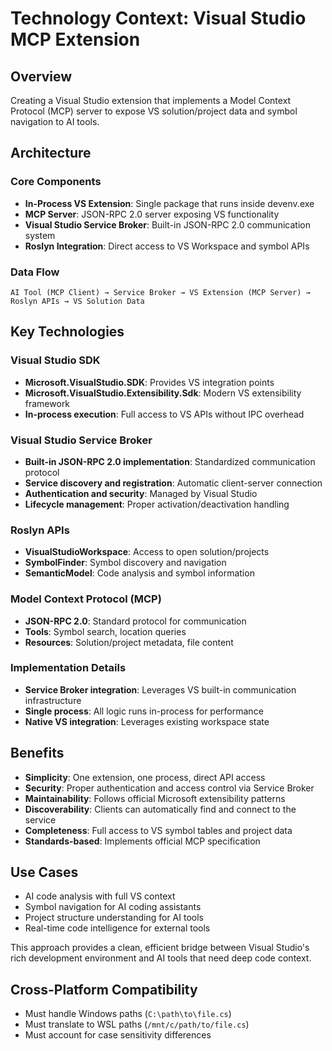 ﻿# Technology Context: Visual Studio MCP Extension

## Overview
Creating a Visual Studio extension that implements a Model Context Protocol (MCP) server to expose VS solution/project data and symbol navigation to AI tools.

## Architecture

### Core Components
- **In-Process VS Extension**: Single package that runs inside devenv.exe
- **MCP Server**: JSON-RPC 2.0 server exposing VS functionality  
- **Visual Studio Service Broker**: Built-in JSON-RPC 2.0 communication system
- **Roslyn Integration**: Direct access to VS Workspace and symbol APIs

### Data Flow
```
AI Tool (MCP Client) → Service Broker → VS Extension (MCP Server) → Roslyn APIs → VS Solution Data
```

## Key Technologies

### Visual Studio SDK
- **Microsoft.VisualStudio.SDK**: Provides VS integration points
- **Microsoft.VisualStudio.Extensibility.Sdk**: Modern VS extensibility framework
- **In-process execution**: Full access to VS APIs without IPC overhead

### Visual Studio Service Broker
- **Built-in JSON-RPC 2.0 implementation**: Standardized communication protocol
- **Service discovery and registration**: Automatic client-server connection
- **Authentication and security**: Managed by Visual Studio
- **Lifecycle management**: Proper activation/deactivation handling

### Roslyn APIs
- **VisualStudioWorkspace**: Access to open solution/projects
- **SymbolFinder**: Symbol discovery and navigation
- **SemanticModel**: Code analysis and symbol information

### Model Context Protocol (MCP)
- **JSON-RPC 2.0**: Standard protocol for communication
- **Tools**: Symbol search, location queries
- **Resources**: Solution/project metadata, file content

### Implementation Details
- **Service Broker integration**: Leverages VS built-in communication infrastructure
- **Single process**: All logic runs in-process for performance
- **Native VS integration**: Leverages existing workspace state

## Benefits
- **Simplicity**: One extension, one process, direct API access
- **Security**: Proper authentication and access control via Service Broker
- **Maintainability**: Follows official Microsoft extensibility patterns
- **Discoverability**: Clients can automatically find and connect to the service
- **Completeness**: Full access to VS symbol tables and project data
- **Standards-based**: Implements official MCP specification

## Use Cases
- AI code analysis with full VS context
- Symbol navigation for AI coding assistants
- Project structure understanding for AI tools
- Real-time code intelligence for external tools

This approach provides a clean, efficient bridge between Visual Studio's rich development environment and AI tools that need deep code context.

## Cross-Platform Compatibility

- Must handle Windows paths (`C:\path\to\file.cs`)
- Must translate to WSL paths (`/mnt/c/path/to/file.cs`)
- Must account for case sensitivity differences